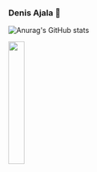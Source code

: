 ### Denis Ajala 👋

<!--
**DNS239/DNS239** is a ✨ _special_ ✨ repository because its `README.md` (this file) appears on your GitHub profile.

Here are some ideas to get you started:

- 🔭 I’m currently working on ...
- 🌱 I’m currently learning ...
- 👯 I’m looking to collaborate on ...
- 🤔 I’m looking for help with ...
- 💬 Ask me about ...
- 📫 How to reach me: ...
- 😄 Pronouns: ...
- ⚡ Fun fact: ...
-->

![Anurag's GitHub stats](https://github-readme-stats.vercel.app/api?username=DNS239&show_icons=true&theme=cobalt)

<img align="left" width="25%" src="https://github-readme-stats.vercel.app/api/top-langs/?username=DNS239&langs_count=8"/>
